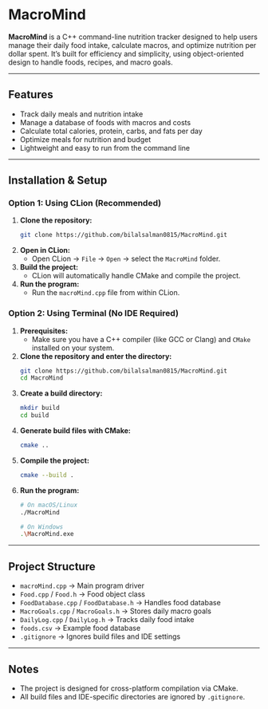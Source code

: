 # MacroMind

**MacroMind** is a C++ command-line nutrition tracker designed to help users manage their daily food intake, calculate macros, and optimize nutrition per dollar spent. It’s built for efficiency and simplicity, using object-oriented design to handle foods, recipes, and macro goals.

-----

## Features

  - Track daily meals and nutrition intake
  - Manage a database of foods with macros and costs
  - Calculate total calories, protein, carbs, and fats per day
  - Optimize meals for nutrition and budget
  - Lightweight and easy to run from the command line

-----

## Installation & Setup

### Option 1: Using CLion (Recommended)

1.  **Clone the repository:**
    ```bash
    git clone https://github.com/bilalsalman0815/MacroMind.git
    ```
2.  **Open in CLion:**
      - Open CLion → `File` → `Open` → select the `MacroMind` folder.
3.  **Build the project:**
      - CLion will automatically handle CMake and compile the project.
4.  **Run the program:**
      - Run the `macroMind.cpp` file from within CLion.

### Option 2: Using Terminal (No IDE Required)

1.  **Prerequisites:**
      - Make sure you have a C++ compiler (like GCC or Clang) and `CMake` installed on your system.
2.  **Clone the repository and enter the directory:**
    ```bash
    git clone https://github.com/bilalsalman0815/MacroMind.git
    cd MacroMind
    ```
3.  **Create a build directory:**
    ```bash
    mkdir build
    cd build
    ```
4.  **Generate build files with CMake:**
    ```bash
    cmake ..
    ```
5.  **Compile the project:**
    ```bash
    cmake --build .
    ```
6.  **Run the program:**
    ```bash
    # On macOS/Linux
    ./MacroMind

    # On Windows
    .\MacroMind.exe
    ```

-----

## Project Structure

  - `macroMind.cpp` → Main program driver
  - `Food.cpp` / `Food.h` → Food object class
  - `FoodDatabase.cpp` / `FoodDatabase.h` → Handles food database
  - `MacroGoals.cpp` / `MacroGoals.h` → Stores daily macro goals
  - `DailyLog.cpp` / `DailyLog.h` → Tracks daily food intake
  - `foods.csv` → Example food database
  - `.gitignore` → Ignores build files and IDE settings

-----

## Notes

  - The project is designed for cross-platform compilation via CMake.
  - All build files and IDE-specific directories are ignored by `.gitignore`.
